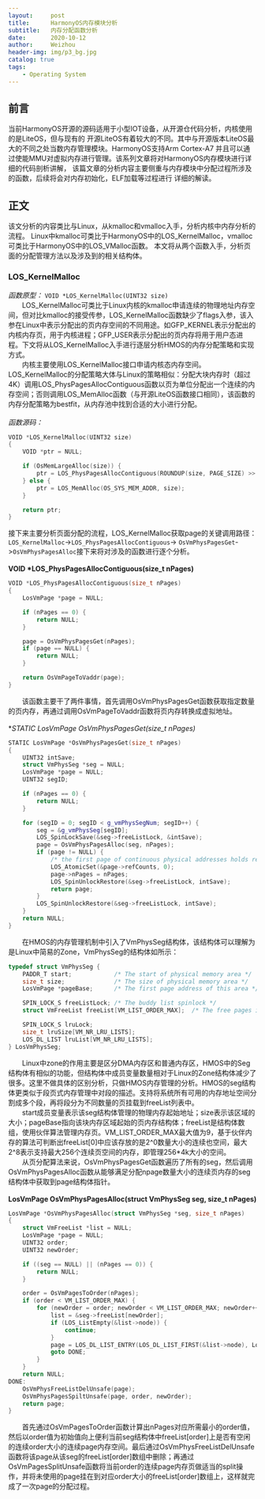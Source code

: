 ```yaml
---
layout:     post
title:      HarmonyOS内存模块分析
subtitle:   内存分配函数分析
date:       2020-10-12
author:     Weizhou
header-img: img/p3_bg.jpg
catalog: true
tags:
    - Operating System
---
```


## 前言
当前HarmonyOS开源的源码适用于小型IOT设备，从开源仓代码分析，内核使用的是LiteOS，但与现有的
开源LiteOS有着较大的不同。其中与开源版本LiteOS最大的不同之处当数内存管理模块。HarmonyOS支持Arm Cortex-A7
并且可以通过使能MMU对虚拟内存进行管理。该系列文章将对HarmonyOS内存模块进行详细的代码剖析讲解，
该篇文章的分析内容主要侧重与内存模块中分配过程所涉及的函数，后续将会对内存初始化，ELF加载等过程进行
详细的解读。

## 正文
该文分析的内容类比与Linux，从kmalloc和vmalloc入手，分析内核中内存分析的流程。
Linux中kmalloc可类比于HarmonyOS中的LOS_KernelMalloc，vmalloc可类比于HarmonyOS中的LOS_VMalloc函数。
本文将从两个函数入手，分析页面的分配管理方法以及涉及到的相关结构体。

### LOS_KernelMalloc
*函数原型：* `VOID *LOS_KernelMalloc(UINT32 size)`<br>
&emsp;&emsp;LOS_KernelMalloc可类比于Linux内核的kmalloc申请连续的物理地址内存空间，但对比kmalloc的接受传参，LOS_KernelMalloc函数缺少了flags入参，该入参在Linux中表示分配出的页内存空间的不同用途。如GFP_KERNEL表示分配出的内核内存页，用于内核进程；GFP_USER表示分配出的页内存将用于用户态进程。下文将从LOS_KernelMalloc入手进行逐层分析HMOS的内存分配策略和实现方式。<br>
&emsp;&emsp;内核主要使用LOS_KernelMalloc接口申请内核态内存空间。LOS_KernelMalloc的分配策略大体与Linux的策略相似：分配大块内存时（超过4K）调用LOS_PhysPagesAllocContiguous函数以页为单位分配出一个连续的内存空间；否则调用LOS_MemAlloc函数（与开源LiteOS函数接口相同），该函数的内存分配策略为bestfit，从内存池中找到合适的大小进行分配。<br><br>
*函数源码：*<br>
```cpp
VOID *LOS_KernelMalloc(UINT32 size)
{
    VOID *ptr = NULL;

    if (OsMemLargeAlloc(size)) {
        ptr = LOS_PhysPagesAllocContiguous(ROUNDUP(size, PAGE_SIZE) >> PAGE_SHIFT);
    } else {
        ptr = LOS_MemAlloc(OS_SYS_MEM_ADDR, size);
    }

    return ptr;
}
```
接下来主要分析页面分配的流程，LOS_KernelMalloc获取page的关键调用路径：<br>
`LOS_KernelMalloc`->`LOS_PhysPagesAllocContiguous`-> `OsVmPhysPagesGet`->`OsVmPhysPagesAlloc`接下来将对涉及的函数进行逐个分析。<br><br>
**VOID *LOS_PhysPagesAllocContiguous(size_t nPages)**<br>
```cpp
VOID *LOS_PhysPagesAllocContiguous(size_t nPages)
{
    LosVmPage *page = NULL;

    if (nPages == 0) {
        return NULL;
    }

    page = OsVmPhysPagesGet(nPages);
    if (page == NULL) {
        return NULL;
    }

    return OsVmPageToVaddr(page);
}
```
&emsp;&emsp;该函数主要干了两件事情，首先调用OsVmPhysPagesGet函数获取指定数量的页内存，再通过调用OsVmPageToVaddr函数将页内存转换成虚拟地址。<br><br>
**STATIC LosVmPage *OsVmPhysPagesGet(size_t nPages)**
```cpp
STATIC LosVmPage *OsVmPhysPagesGet(size_t nPages)
{
    UINT32 intSave;
    struct VmPhysSeg *seg = NULL;
    LosVmPage *page = NULL;
    UINT32 segID;

    if (nPages == 0) {
        return NULL;
    }

    for (segID = 0; segID < g_vmPhysSegNum; segID++) {
        seg = &g_vmPhysSeg[segID];
        LOS_SpinLockSave(&seg->freeListLock, &intSave);
        page = OsVmPhysPagesAlloc(seg, nPages);
        if (page != NULL) {
            /* the first page of continuous physical addresses holds refCounts */
            LOS_AtomicSet(&page->refCounts, 0);
            page->nPages = nPages;
            LOS_SpinUnlockRestore(&seg->freeListLock, intSave);
            return page;
        }
        LOS_SpinUnlockRestore(&seg->freeListLock, intSave);
    }
    return NULL;
}
```
&emsp;&emsp;在HMOS的内存管理机制中引入了VmPhysSeg结构体，该结构体可以理解为是Linux中简易的Zone，VmPhysSeg的结构体如所示：<br>
```cpp
typedef struct VmPhysSeg {
    PADDR_T start;            /* The start of physical memory area */
    size_t size;              /* The size of physical memory area */
    LosVmPage *pageBase;      /* The first page address of this area */

    SPIN_LOCK_S freeListLock; /* The buddy list spinlock */
    struct VmFreeList freeList[VM_LIST_ORDER_MAX];  /* The free pages in the buddy list */

    SPIN_LOCK_S lruLock;
    size_t lruSize[VM_NR_LRU_LISTS];
    LOS_DL_LIST lruList[VM_NR_LRU_LISTS];
} LosVmPhysSeg;
```
&emsp;&emsp;Linux中zone的作用主要是区分DMA内存区和普通内存区，HMOS中的Seg结构体有相似的功能，但结构体中成员变量数量相对于Linux的Zone结构体减少了很多。这里不做具体的区别分析，只做HMOS内存管理的分析。HMOS的seg结构体更类似于段页式内存管理中对段的描述。支持将系统所有可用的内存地址空间分割成多个段，再将段分为不同数量的页挂载到freeList列表中。<br>
&emsp;&emsp;start成员变量表示该seg结构体管理的物理内存起始地址；size表示该区域的大小；pageBase指向该块内存区域起始的页内存结构体；freeList是结构体数组，使用伙伴算法管理内存页。VM_LIST_ORDER_MAX最大值为9，基于伙伴内存的算法可判断出freeList[0]中应该存放的是2^0数量大小的连续也空间，最大2^8表示支持最大256个连续页空间的内存，即管理256*4k大小的空间。<br>
&emsp;&emsp;从页分配算法来说，OsVmPhysPagesGet函数遍历了所有的seg，然后调用OsVmPhysPagesAlloc函数从能够满足分配npage数量大小的连续页内存的seg结构体中获取到page结构体指针。<br><br>
**LosVmPage OsVmPhysPagesAlloc(struct VmPhysSeg seg, size_t nPages)**
```cpp
LosVmPage *OsVmPhysPagesAlloc(struct VmPhysSeg *seg, size_t nPages)
{
    struct VmFreeList *list = NULL;
    LosVmPage *page = NULL;
    UINT32 order;
    UINT32 newOrder;

    if ((seg == NULL) || (nPages == 0)) {
        return NULL;
    }

    order = OsVmPagesToOrder(nPages);
    if (order < VM_LIST_ORDER_MAX) {
        for (newOrder = order; newOrder < VM_LIST_ORDER_MAX; newOrder++) {
            list = &seg->freeList[newOrder];
            if (LOS_ListEmpty(&list->node)) {
                continue;
            }
            page = LOS_DL_LIST_ENTRY(LOS_DL_LIST_FIRST(&list->node), LosVmPage, node);
            goto DONE;
        }
    }
    return NULL;
DONE:
    OsVmPhysFreeListDelUnsafe(page);
    OsVmPhysPagesSpiltUnsafe(page, order, newOrder);
    return page;
}
```
&emsp;&emsp;首先通过OsVmPagesToOrder函数计算出nPages对应所需最小的order值，然后以order值为初始值向上便利当前seg结构体中freeList[order]上是否有空闲的连续order大小的连续page内存空间。最后通过OsVmPhysFreeListDelUnsafe函数将该page从该seg的freeList[order]数组中删除；再通过OsVmPagesSplitUnsafe函数将当前order的连续page内存页做适当的split操作，并将未使用的page挂在到对应order大小的freeList[order]数组上，这样就完成了一次page的分配过程。
